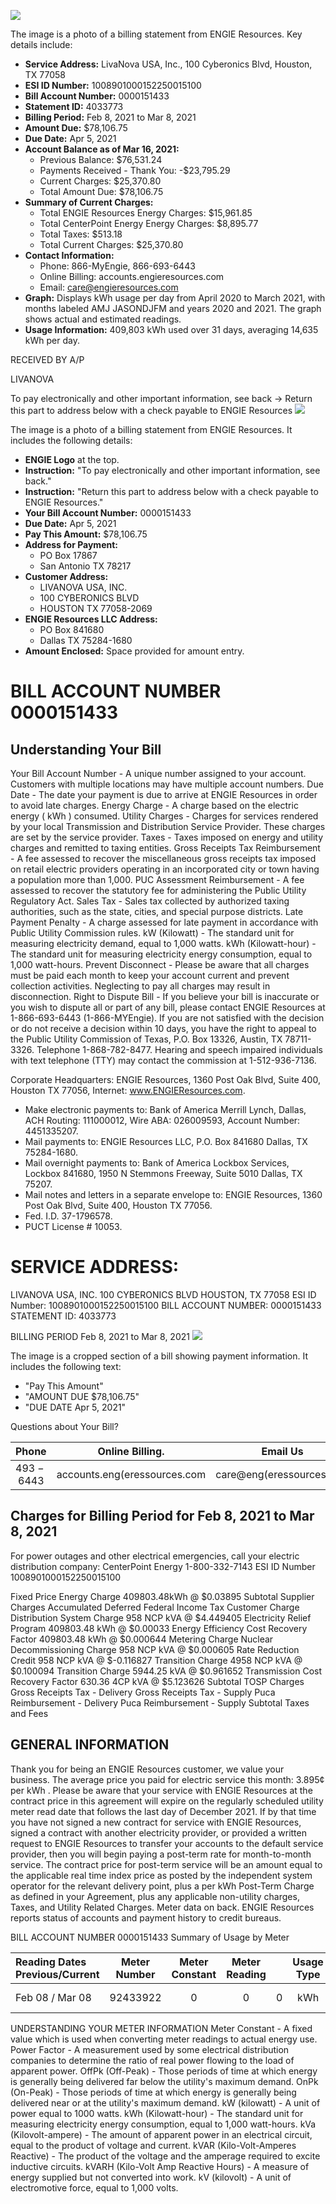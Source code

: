 ![](images/img-0.jpeg)

The image is a photo of a billing statement from ENGIE Resources. Key details include:

- **Service Address:** LivaNova USA, Inc., 100 Cyberonics Blvd, Houston, TX 77058
- **ESI ID Number:** 1008901000152250015100
- **Bill Account Number:** 0000151433
- **Statement ID:** 4033773
- **Billing Period:** Feb 8, 2021 to Mar 8, 2021
- **Amount Due:** $78,106.75
- **Due Date:** Apr 5, 2021
- **Account Balance as of Mar 16, 2021:**
  - Previous Balance: $76,531.24
  - Payments Received - Thank You: -$23,795.29
  - Current Charges: $25,370.80
  - Total Amount Due: $78,106.75
- **Summary of Current Charges:**
  - Total ENGIE Resources Energy Charges: $15,961.85
  - Total CenterPoint Energy Energy Charges: $8,895.77
  - Total Taxes: $513.18
  - Total Current Charges: $25,370.80
- **Contact Information:**
  - Phone: 866-MyEngie, 866-693-6443
  - Online Billing: accounts.engieresources.com
  - Email: care@engieresources.com
- **Graph:** Displays kWh usage per day from April 2020 to March 2021, with months labeled AMJ JASONDJFM and years 2020 and 2021. The graph shows actual and estimated readings.
- **Usage Information:** 409,803 kWh used over 31 days, averaging 14,635 kWh per day.

RECEIVED BY A/P

LIVANOVA

To pay electronically and other important information, see back $\rightarrow$
Return this part to address below with a check payable to ENGIE Resources
![](images/img-1.jpeg)

The image is a photo of a billing statement from ENGIE Resources. It includes the following details:

- **ENGIE Logo** at the top.
- **Instruction:** "To pay electronically and other important information, see back."
- **Instruction:** "Return this part to address below with a check payable to ENGIE Resources."
- **Your Bill Account Number:** 0000151433
- **Due Date:** Apr 5, 2021
- **Pay This Amount:** $78,106.75
- **Address for Payment:** 
  - PO Box 17867
  - San Antonio TX 78217
- **Customer Address:**
  - LIVANOVA USA, INC.
  - 100 CYBERONICS BLVD
  - HOUSTON TX 77058-2069
- **ENGIE Resources LLC Address:**
  - PO Box 841680
  - Dallas TX 75284-1680
- **Amount Enclosed:** Space provided for amount entry.

# BILL ACCOUNT NUMBER 0000151433 

## Understanding Your Bill

Your Bill Account Number - A unique number assigned to your account. Customers with multiple locations may have multiple account numbers.
Due Date - The date your payment is due to arrive at ENGIE Resources in order to avoid late charges.
Energy Charge - A charge based on the electric energy ( kWh ) consumed.
Utility Charges - Charges for services rendered by your local Transmission and Distribution Service Provider. These charges are set by the service provider.
Taxes - Taxes imposed on energy and utility charges and remitted to taxing entities.
Gross Receipts Tax Reimbursement - A fee assessed to recover the miscellaneous gross receipts tax imposed on retail electric providers operating in an incorporated city or town having a population more than 1,000.
PUC Assessment Reimbursement - A fee assessed to recover the statutory fee for administering the Public Utility Regulatory Act.
Sales Tax - Sales tax collected by authorized taxing authorities, such as the state, cities, and special purpose districts.
Late Payment Penalty - A charge assessed for late payment in accordance with Public Utility Commission rules. kW (Kilowatt) - The standard unit for measuring electricity demand, equal to 1,000 watts.
kWh (Kilowatt-hour) - The standard unit for measuring electricity energy consumption, equal to 1,000 watt-hours. Prevent Disconnect - Please be aware that all charges must be paid each month to keep your account current and prevent collection activities. Neglecting to pay all charges may result in disconnection.
Right to Dispute Bill - If you believe your bill is inaccurate or you wish to dispute all or part of any bill, please contact ENGIE Resources at 1-866-693-6443 (1-866-MYEngie). If you are not satisfied with the decision or do not receive a decision within 10 days, you have the right to appeal to the Public Utility Commission of Texas, P.O. Box 13326, Austin, TX 78711-3326. Telephone 1-868-782-8477. Hearing and speech impaired individuals with text telephone (TTY) may contact the commission at 1-512-936-7136.

Corporate Headquarters: ENGIE Resources, 1360 Post Oak Blvd, Suite 400, Houston TX 77056, Internet: www.ENGIEResources.com.

* Make electronic payments to: Bank of America Merrill Lynch, Dallas, ACH Routing: 111000012, Wire ABA: 026009593, Account Number: 4451335207.
* Mail payments to: ENGIE Resources LLC, P.O. Box 841680 Dallas, TX 75284-1680.
* Mail overnight payments to: Bank of America Lockbox Services, Lockbox 841680, 1950 N Stemmons Freeway, Suite 5010 Dallas, TX 75207.
* Mail notes and letters in a separate envelope to: ENGIE Resources, 1360 Post Oak Blvd, Suite 400, Houston TX 77056.
* Fed. I.D. 37-1796578.
* PUCT License \# 10053.

# SERVICE ADDRESS: 

LIVANOVA USA, INC. 100 CYBERONICS BLVD HOUSTON, TX 77058
ESI ID Number:
1008901000152250015100
BILL ACCOUNT NUMBER: 0000151433
STATEMENT ID: 4033773

BILLING PERIOD
Feb 8, 2021 to Mar 8, 2021
![](images/img-2.jpeg)

The image is a cropped section of a bill showing payment information. It includes the following text:

- "Pay This Amount"
- "AMOUNT DUE $78,106.75"
- "DUE DATE Apr 5, 2021"

Questions about
Your Bill?

| Phone | Online Billing. | Email Us |
| :--: | :--: | :--: |
| $493-6443$ | accounts.eng(eressources.com | care@eng(eressources.com |

## Charges for Billing Period for Feb 8, 2021 to Mar 8, 2021

For power outages and other electrical emergencies, call your electric distribution company:
CenterPoint Energy
1-800-332-7143
ESI ID Number
1008901000152250015100

Fixed Price Energy Charge 409803.48kWh @ \$0.03895
Subtotal Supplier Charges
Accumulated Deferred Federal Income Tax
Customer Charge
Distribution System Charge 958 NCP kVA @ \$4.449405
Electricity Relief Program 409803.48 kWh @ \$0.00033
Energy Efficiency Cost Recovery Factor 409803.48 kWh @ \$0.000644
Metering Charge
Nuclear Decommissioning Charge 958 NCP kVA @ \$0.000605
Rate Reduction Credit 958 NCP kVA @ \$-0.116827
Transition Charge 4958 NCP kVA @ \$0.100094
Transition Charge 5944.25 kVA @ \$0.961652
Transmission Cost Recovery Factor 630.36 4CP kVA @ \$5.123626
Subtotal TOSP Charges
Gross Receipts Tax - Delivery
Gross Receipts Tax - Supply
Puca Reimbursement - Delivery
Puca Reimbursement - Supply
Subtotal Taxes and Fees

## GENERAL INFORMATION

Thank you for being an ENGIE Resources customer, we value your business.
The average price you paid for electric service this month: 3.895¢ per kWh .
Please be aware that your service with ENGIE Resources at the contract price in this agreement will expire on the regularly scheduled utility meter read date that follows the last day of December 2021.
If by that time you have not signed a new contract for service with ENGIE Resources, signed a contract with another electricity provider, or provided a written request to ENGIE Resources to transfer your accounts to the default service provider, then you will begin paying a post-term rate for month-to-month service. The contract price for post-term service will be an amount equal to the applicable real time index price as posted by the independent system operator for the relevant delivery point, plus a per kWh Post-Term Charge as defined in your Agreement, plus any applicable non-utility charges, Taxes, and Utility Related Charges.
Meter data on back.
ENGIE Resources reports status of accounts and payment history to credit bureaus.

BILL ACCOUNT NUMBER
0000151433
Summary of Usage by Meter

| Reading Dates <br> Previous/Current | Meter <br> Number | Meter <br> Constant | Meter Reading |  | Usage <br> Type | Usage |
| :-- | :--: | :--: | :--: | :--: | :--: | :--: |
| Feb 08 / Mar 08 | 92433922 | 0 | 0 | 0 | kWh | $409,803.5$ |

UNDERSTANDING YOUR METER INFORMATION
Meter Constant - A fixed value which is used when converting meter readings to actual energy use.
Power Factor - A measurement used by some electrical distribution companies to determine the ratio of real power flowing to the load of apparent power.
OffPk (Off-Peak) - Those periods of time at which energy is generally being delivered far below the utility's maximum demand.
OnPk (On-Peak) - Those periods of time at which energy is generally being delivered near or at the utility's maximum demand.
kW (kilowatt) - A unit of power equal to 1000 watts.
kWh (Kilowatt-hour) - The standard unit for measuring electricity energy consumption, equal to 1,000 watt-hours.
kVa (Kilovolt-ampere) - The amount of apparent power in an electrical circuit, equal to the product of voltage and current.
kVAR (Kilo-Volt-Amperes Reactive) - The product of the voltage and the amperage required to excite inductive circuits.
kVARH (Kilo-Volt Amp Reactive Hours) - A measure of energy supplied but not converted into work.
kV (kilovolt) - A unit of electromotive force, equal to 1,000 volts.
